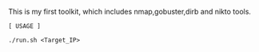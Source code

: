 

This is my first toolkit, which includes nmap,gobuster,dirb and nikto tools.

```
[ USAGE ]

./run.sh <Target_IP>
```
